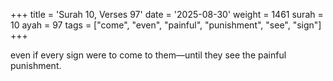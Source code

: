 +++
title = 'Surah 10, Verses 97'
date = '2025-08-30'
weight = 1461
surah = 10
ayah = 97
tags = ["come", "even", "painful", "punishment", "see", "sign"]
+++

even if every sign were to come to them—until they see the painful punishment.